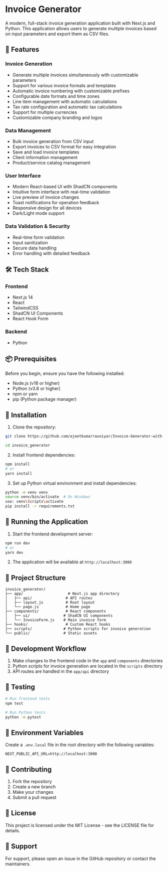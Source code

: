 # Invoice Generator

A modern, full-stack invoice generation application built with Next.js and Python. This application allows users to generate multiple invoices based on input parameters and export them as CSV files.

## 🚀 Features

### Invoice Generation
- Generate multiple invoices simultaneously with customizable parameters
- Support for various invoice formats and templates
- Automatic invoice numbering with customizable prefixes
- Configurable date formats and time zones
- Line item management with automatic calculations
- Tax rate configuration and automatic tax calculations
- Support for multiple currencies
- Customizable company branding and logos

### Data Management
- Bulk invoice generation from CSV input
- Export invoices to CSV format for easy integration
- Save and load invoice templates
- Client information management
- Product/service catalog management

### User Interface
- Modern React-based UI with ShadCN components
- Intuitive form interface with real-time validation
- Live preview of invoice changes
- Toast notifications for operation feedback
- Responsive design for all devices
- Dark/Light mode support

### Data Validation & Security
- Real-time form validation
- Input sanitization
- Secure data handling
- Error handling with detailed feedback

## 🛠️ Tech Stack

### Frontend
- Next.js 14
- React
- TailwindCSS
- ShadCN UI Components
- React Hook Form

### Backend
- Python

## 📦 Prerequisites

Before you begin, ensure you have the following installed:
- Node.js (v18 or higher)
- Python (v3.8 or higher)
- npm or yarn
- pip (Python package manager)

## 🔧 Installation

1. Clone the repository:
```bash
git clone https://github.com/ajeetkumarrauniyar/Invoice-Generator-with-React-and-Python

cd invoice_generator
```

2. Install frontend dependencies:
```bash
npm install
# or
yarn install
```

3. Set up Python virtual environment and install dependencies:
```bash
python -m venv venv
source venv/bin/activate  # On Windows
use: venv\Scripts\activate
pip install -r requirements.txt
```

## 🚀 Running the Application

1. Start the frontend development server:
```bash
npm run dev
# or
yarn dev
```

2. The application will be available at `http://localhost:3000`

## 📁 Project Structure

```
invoice_generator/
├── app/                    # Next.js app directory
│   ├── api/               # API routes
│   ├── layout.js          # Root layout
│   └── page.js            # Home page
├── components/            # React components
│   ├── ui/               # ShadCN UI components
│   └── InvoiceForm.js    # Main invoice form
├── hooks/                 # Custom React hooks
├── scripts/              # Python scripts for invoice generation
└── public/               # Static assets
```

## 🔄 Development Workflow

1. Make changes to the frontend code in the `app` and `components` directories
2. Python scripts for invoice generation are located in the `scripts` directory
3. API routes are handled in the `app/api` directory

## 🧪 Testing

```bash
# Run frontend tests
npm test

# Run Python tests
python -m pytest
```

## 📝 Environment Variables

Create a `.env.local` file in the root directory with the following variables:
```
NEXT_PUBLIC_API_URL=http://localhost:3000
```

## 🤝 Contributing

1. Fork the repository
2. Create a new branch
3. Make your changes
4. Submit a pull request

## 📄 License

This project is licensed under the MIT License - see the LICENSE file for details.

## 👥 Support

For support, please open an issue in the GitHub repository or contact the maintainers. 